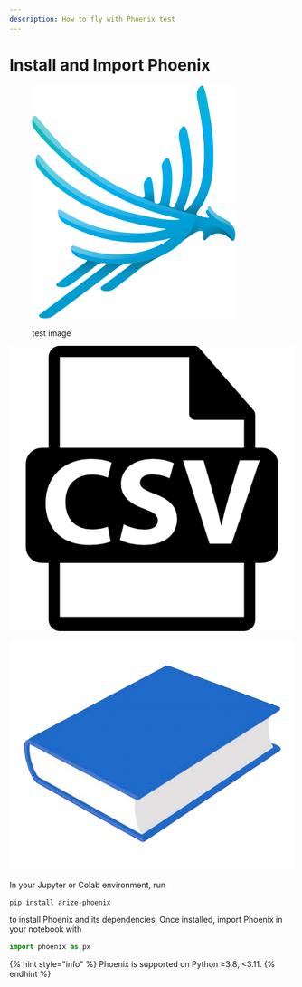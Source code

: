 ```yaml
---
description: How to fly with Phoenix test
---
```


# Install and Import Phoenix

<figure><img src="../.gitbook/assets/phoenix-logo-light-no-text.svg" alt=""><figcaption><p>test image</p></figcaption></figure>

![](../.gitbook/assets/csv-file-format-extension.png)

![](../.gitbook/assets/book-blue.png)

In your Jupyter or Colab environment, run

```
pip install arize-phoenix
```

to install Phoenix and its dependencies. Once installed, import Phoenix in your notebook with

```python
import phoenix as px
```

{% hint style="info" %}
Phoenix is supported on Python ≥3.8, <3.11.
{% endhint %}

